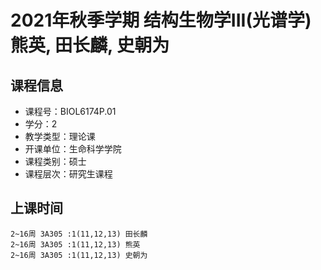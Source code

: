 # 2021年秋季学期 结构生物学III(光谱学) 熊英, 田长麟, 史朝为






## 课程信息

- 课程号：BIOL6174P.01
- 学分：2
- 教学类型：理论课
- 开课单位：生命科学学院
- 课程类别：硕士
- 课程层次：研究生课程

## 上课时间

```
2~16周 3A305 :1(11,12,13) 田长麟
2~16周 3A305 :1(11,12,13) 熊英
2~16周 3A305 :1(11,12,13) 史朝为
```

